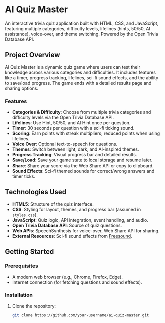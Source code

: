 # AI Quiz Master

An interactive trivia quiz application built with HTML, CSS, and JavaScript, featuring multiple categories, difficulty levels, lifelines (hints, 50/50, AI assistance), voice-over, and theme switching. Powered by the Open Trivia Database API.

## Project Overview

AI Quiz Master is a dynamic quiz game where users can test their knowledge across various categories and difficulties. It includes features like a timer, progress tracking, lifelines, sci-fi sound effects, and the ability to save/load progress. The game ends with a detailed results page and sharing options.

### Features
- **Categories & Difficulty**: Choose from multiple trivia categories and difficulty levels via the Open Trivia Database API.
- **Lifelines**: Use Hint, 50/50, and AI Hint once per question.
- **Timer**: 30 seconds per question with a sci-fi ticking sound.
- **Scoring**: Earn points with streak multipliers; reduced points when using lifelines.
- **Voice Over**: Optional text-to-speech for questions.
- **Themes**: Switch between light, dark, and AI-inspired themes.
- **Progress Tracking**: Visual progress bar and detailed results.
- **Save/Load**: Save your game state to local storage and resume later.
- **Share**: Share your score via the Web Share API or copy to clipboard.
- **Sound Effects**: Sci-fi themed sounds for correct/wrong answers and timer ticks.

## Technologies Used
- **HTML5**: Structure of the quiz interface.
- **CSS**: Styling for layout, themes, and progress bar (assumed in `styles.css`).
- **JavaScript**: Quiz logic, API integration, event handling, and audio.
- **Open Trivia Database API**: Source of quiz questions.
- **Web APIs**: SpeechSynthesis for voice-over, Web Share API for sharing.
- **External Resources**: Sci-fi sound effects from [Freesound](https://freesound.org).

## Getting Started

### Prerequisites
- A modern web browser (e.g., Chrome, Firefox, Edge).
- Internet connection (for fetching questions and sound effects).

### Installation
1. Clone the repository:
   ```bash
   git clone https://github.com/your-username/ai-quiz-master.git

